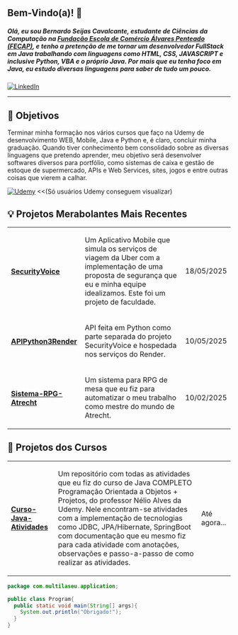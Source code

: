 ## Bem-Vindo(a)! 👋
<h5>Olá, eu sou Bernardo Seijas Cavalcante, estudante de Ciências da Computação na <a href="https://github.com/fecaphub">Fundação Escola de Comércio Álvares Penteado (FECAP)</a>, e tenho a pretenção de me tornar um desenvolvedor FullStack em Java trabalhando com linguagens como HTML, CSS, JAVASCRIPT e inclusive Python, VBA e o próprio Java. Por mais que eu tenha foco em Java, eu estudo diversas linguagens para saber de tudo um pouco.</h5>

[![LinkedIn](https://img.shields.io/badge/LinkedIn-Perfil-0A66C2?style=for-the-badge&logo=linkedin&logoColor=white)](https://www.linkedin.com/in/seu-usuario/)


<hr>
<div>
  <h2>🔭 Objetivos</h2>
  <p>Terminar minha formação nos vários cursos que faço na Udemy de desenvolvimento WEB, Mobile, Java e Python e, é claro, concluir minha graduação. Quando tiver conhecimento bem consolidado sobre as diversas linguagens que pretendo aprender, meu objetivo será desenvolver softwares diversos para portfólio, como sistemas de caixa e gestão de estoque de supermercado, APIs e Web Services, sites, jogos e entre outras coisas que vierem a calhar.</p>
  
  [![Udemy](https://img.shields.io/badge/Udemy-Meus%20Cursos-A435F0?style=for-the-badge&logo=Udemy&logoColor=white)](https://www.udemy.com/user/multilaseu/) <<(Só usuários Udemy conseguem visualizar)

</div>

<div>
  <h2>💡 Projetos Merabolantes Mais Recentes</h2>
  <table>
    <tr>
      <td>
        <h4><a href="https://github.com/2025-1-NCC3/Projeto14">SecurityVoice</a></h4>
      </td>
      <td>
        <p>Um Aplicativo Mobile que simula os serviços de viagem da Uber com a implementação de uma proposta de segurança que eu e minha equipe idealizamos. Este foi um projeto de faculdade.</p>
      </td>
      <td>
        18/05/2025
      </td>
    </tr>
    <tr>
      <td>
        <h4><a href="https://github.com/BernardoSeijasCavalcante/APIPython3Render">APIPython3Render</a></h4>
      </td>
      <td>
        <p>API feita em Python como parte separada do projeto SecurityVoice e hospedada nos serviços do Render.</p>
      </td>
      <td>
        10/05/2025
      </td>
    </tr>
    <tr>
      <td>
        <h4><a href="https://github.com/BernardoSeijasCavalcante/Sistema-RPG-Atrecht">Sistema-RPG-Atrecht</a></h4>
      </td>
      <td>
        <p>Um sistema para RPG de mesa que eu fiz para automatizar o meu trabalho como mestre do mundo de Atrecht.</p>
      </td>
      <td>
        10/02/2025
      </td>
    </tr>
  </table>
    
</div>

<div>
  <h2>🧰 Projetos dos Cursos</h2>
  <table>
    <tr>
      <td>
        <h4><a href="https://github.com/BernardoSeijasCavalcante/Curso-Java-Atividades">Curso-Java-Atividades</a></h4>
      </td>
      <td>
        <p>Um repositório com todas as atividades que eu fiz do curso de Java COMPLETO Programação Orientada a Objetos + Projetos, do professor Nélio Alves da Udemy. Nele encontram-se atividades com a implementação de tecnologias como JDBC, JPA/Hibernate, SpringBoot com documentação que eu mesmo fiz para cada atividade com anotações, observações e passo-a-passo de como realizar as atividades. </p>
      </td>
      <td>
        Até agora...
      </td>
    </tr>
  </table>
</div>

``` java
package com.multilaseu.application;

public class Program{
  public static void main(String[] args){
    System.out.println("Obrigado!");
  }
}
```

